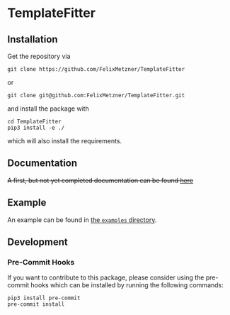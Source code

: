 # TemplateFitter

## Installation

Get the repository via
```shell
git clone https://github.com/FelixMetzner/TemplateFitter
```
or
```shell
git clone git@github.com:FelixMetzner/TemplateFitter.git
```
and install the package with
```shell
cd TemplateFitter
pip3 install -e ./
```
which will also install the requirements.

## Documentation

~~A first, but not yet completed documentation can be found
[here](https://templatefitter.readthedocs.io/en/latest/index.html)~~

## Example

An example can be found in [the `examples` directory](examples).

## Development

### Pre-Commit Hooks

If you want to contribute to this package,
please consider using the pre-commit hooks
which can be installed by running the following commands:
```shell
pip3 install pre-commit
pre-commit install
```
